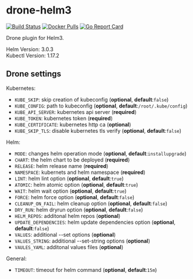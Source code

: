 # drone-helm3

[![Build Status](https://cloud.drone.io/api/badges/bitsbeats/drone-helm3/status.svg)](https://cloud.drone.io/bitsbeats/drone-helm3)
[![Docker Pulls](https://img.shields.io/docker/pulls/bitsbeats/drone-helm3.svg?maxAge=604800)](https://hub.docker.com/r/bitsbeats/drone-helm3)
[![Go Report Card](https://goreportcard.com/badge/github.com/bitsbeats/drone-helm3)](https://goreportcard.com/report/github.com/bitsbeats/drone-helm3)

Drone plugin for Helm3.

Helm Version: 3.0.3  
Kubectl Version: 1.17.2

## Drone settings

Kubernetes:

* `KUBE_SKIP`: skip creation of kubeconfig (**optional**, **default**:`false`)
* `KUBE_CONFIG`: path to kubeconfig (**optional**, **default**:`/root/.kube/config`)
* `KUBE_API_SERVER`: kubernetes api server (**required**)
* `KUBE_TOKEN`: kubernetes token (**required**)
* `KUBE_CERTIFICATE`: kubernetes http ca (**optional**)
* `KUBE_SKIP_TLS`: disable kubernetes tls verify (**optional**, **default**:`false`)

Helm:

* `MODE`: changes helm operation mode (**optional**, **default**:`installupgrade`)
* `CHART`: the helm chart to be deployed (**required**)
* `RELEASE`: helm release name (**required**)
* `NAMESPACE`: kubernets and helm namespace (**required**)
* `LINT`: helm lint option (**optional**, **default**:`true`)
* `ATOMIC`: helm atomic option (**optional**, **default**:`true`)
* `WAIT`: helm wait option (**optional**, **default**:`true`)
* `FORCE`: helm force option (**optional**, **default**:`false`)
* `CLEANUP_ON_FAIL`: helm cleanup option (**optional**, **default**:`false`)
* `DRY_RUN`: helm dryrun option (**optional**, **default**:`false`)
* `HELM_REPOS`: additonal helm repos (**optional**)
* `UPDATE_DEPENDENCIES`: helm update dependencies option (**optional**, **default**:`false`)
* `VALUES`: additional --set options (**optional**)
* `VALUES_STRING`: additional --set-string options (**optional**)
* `VAULES_YAML`: additonal values files (**optional**)

General:

* `TIMEOUT`: timeout for helm command (**optional**, **default**:`15m`)
